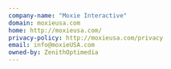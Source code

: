 ```yaml
---
company-name: "Moxie Interactive"
domain: moxieusa.com
home: http://moxieusa.com/
privacy-policy: http://moxieusa.com/privacy
email: info@moxieUSA.com
owned-by: ZenithOptimedia
---
```




